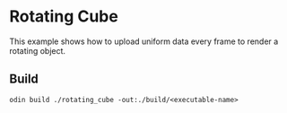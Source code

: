 # Rotating Cube

This example shows how to upload uniform data every frame to render a rotating object.

## Build

```shell
odin build ./rotating_cube -out:./build/<executable-name>
```
